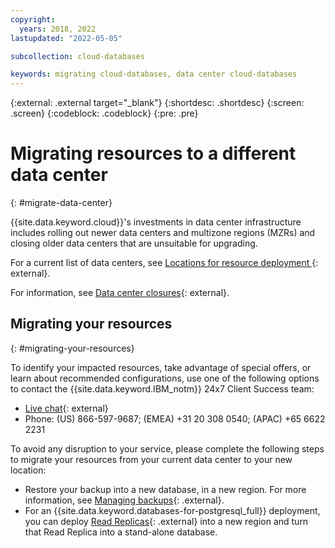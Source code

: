 ```yaml
---
copyright:
  years: 2018, 2022
lastupdated: "2022-05-05"

subcollection: cloud-databases

keywords: migrating cloud-databases, data center cloud-databases
---
```


{:external: .external target="_blank"}
{:shortdesc: .shortdesc}
{:screen: .screen}
{:codeblock: .codeblock}
{:pre: .pre}

# Migrating resources to a different data center
{: #migrate-data-center}

{{site.data.keyword.cloud}}'s investments in data center infrastructure includes rolling out newer data centers and multizone regions (MZRs) and closing older data centers that are unsuitable for upgrading. 

For a current list of data centers, see [Locations for resource deployment
](/docs/overview?topic=overview-locations){: external}. 

For information, see [Data center closures](/docs/get-support?topic=get-support-dc-closure){: external}.

## Migrating your resources
{: #migrating-your-resources}

To identify your impacted resources, take advantage of special offers, or learn about recommended configurations, use one of the following options to contact the {{site.data.keyword.IBM_notm}} 24x7 Client Success team:

- [Live chat](https://www.ibm.com/cloud/data-centers/?focusArea=WCP%20-%20Pooled%20CSM&contactmodule){: external}
- Phone: (US) 866-597-9687; (EMEA) +31 20 308 0540; (APAC) +65 6622 2231

To avoid any disruption to your service, please complete the following steps to migrate your resources from your current data center to your new location: 

- Restore your backup into a new database, in a new region. For more information, see [Managing backups](/docs/cloud-databases?topic=cloud-databases-dashboard-backups){: .external}.
- For an {{site.data.keyword.databases-for-postgresql_full}} deployment, you can deploy [Read Replicas](/docs/databases-for-postgresql?topic=databases-for-postgresql-read-only-replicas){: .external} into a new region and turn that Read Replica into a stand-alone database.
